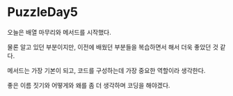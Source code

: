 # PuzzleDay5

오늘은 배열 마무리와 메서드를 시작했다.

물론 알고 있던 부분이지만, 이전에 배웠던 부분들을 복습하면서 해서 더욱 좋았던 것 같다.

메서드는 가장 기본이 되고, 코드를 구성하는데 가장 중요한 역할이라 생각한다.

좋은 이름 짓기와 어떻게와 왜를 좀 더 생각하며 코딩을 해야겠다.
